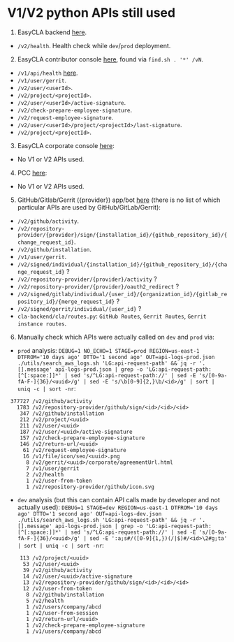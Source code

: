 # V1/V2 python APIs still used

1. EasyCLA backend [here](https://github.com/linuxfoundation/easycla/blob/main/.github/workflows/deploy-prod.yml#L127).
- `/v2/health`. Health check while `dev`/`prod` deployment.


2. EasyCLA contributor console [here](https://github.com/communitybridge/easycla-contributor-console/blob/main/src/app/core/services/cla-contributor.service.ts), found via `` find.sh . '*' /vN ``.
- `/v1/api/health` [here](https://github.com/communitybridge/easycla-contributor-console/blob/main/test/functional/cypress/integration/api-tests/health-check.spec.ts#L4).
- `/v1/user/gerrit`.
- `/v2/user/<userId>`.
- `/v2/project/<projectId>`.
- `/v2/user/<userId>/active-signature`.
- `/v2/check-prepare-employee-signature`.
- `/v2/request-employee-signature`.
- `/v2/user/<userId>/project/<projectId>/last-signature`.
- `/v2/project/<projectId>`.


3. EasyCLA corporate console [here](https://github.com/LF-Engineering/lfx-corp-cla-console/blob/main/backend/src/data/cla-api.ts):
- No V1 or V2 APIs used.


4. PCC [here](https://github.com/linuxfoundation/lfx-pcc/blob/main/apps/v1-backend/src/modules/cla-services/model/index.ts):
- No V1 or V2 APIs used.


5. GitHub/Gitlab/Gerrit ({provider}) app/bot [here]() (there is no list of which particular APIs are used by GitHub/GitLab/Gerrit):
- `/v2/github/activity`.
- `/v2/repository-provider/{provider}/sign/{installation_id}/{github_repository_id}/{change_request_id}`.
- `/v2/github/installation`.
- `/v1/user/gerrit`.
- `/v2/signed/individual/{installation_id}/{github_repository_id}/{change_request_id}` ?
- `/v2/repository-provider/{provider}/activity` ?
- `/v2/repository-provider/{provider}/oauth2_redirect` ?
- `/v2/signed/gitlab/individual/{user_id}/{organization_id}/{gitlab_repository_id}/{merge_request_id}` ?
- `/v2/signed/gerrit/individual/{user_id}` ?
- `cla-backend/cla/routes.py`: `GitHub Routes`, `Gerrit Routes`, `Gerrit instance routes`.


6. Manually check which APIs were actually called on `dev` and `prod` via:

- `prod` analysis: `` DEBUG=1 NO_ECHO=1 STAGE=prod REGION=us-east-1 DTFROM='10 days ago' DTTO='1 second ago' OUT=api-logs-prod.json ./utils/search_aws_logs.sh 'LG:api-request-path' && jq -r '.[].message' api-logs-prod.json | grep -o 'LG:api-request-path:[^[:space:]]*' | sed 's/^LG:api-request-path://' | sed -E 's/[0-9a-fA-F-]{36}/<uuid>/g' | sed -E 's/\b[0-9]{2,}\b/<id>/g' | sort | uniq -c | sort -nr ``:
```
 377727 /v2/github/activity
   1783 /v2/repository-provider/github/sign/<id>/<id>/<id>
    347 /v2/github/installation
    212 /v2/project/<uuid>
    211 /v2/user/<uuid>
    187 /v2/user/<uuid>/active-signature
    157 /v2/check-prepare-employee-signature
    146 /v2/return-url/<uuid>
     61 /v2/request-employee-signature
     16 /v1/file/icon/seo/<uuid>.png
      8 /v2/gerrit/<uuid>/corporate/agreementUrl.html
      7 /v1/user/gerrit
      2 /v2/health
      1 /v2/user-from-token
      1 /v2/repository-provider/github/icon.svg
```

- `dev` analysis (but this can contain API calls made by developer and not actually used): `` DEBUG=1 STAGE=dev REGION=us-east-1 DTFROM='10 days ago' DTTO='1 second ago' OUT=api-logs-dev.json ./utils/search_aws_logs.sh 'LG:api-request-path' && jq -r '.[].message' api-logs-prod.json | grep -o 'LG:api-request-path:[^[:space:]]*' | sed 's/^LG:api-request-path://' | sed -E 's/[0-9a-fA-F-]{36}/<uuid>/g' | sed -E ':a;s#/([0-9]{1,})(/|$)#/<id>\2#g;ta' | sort | uniq -c | sort -nr ``:
```
    113 /v2/project/<uuid>
     53 /v2/user/<uuid>
     39 /v2/github/activity
     14 /v2/user/<uuid>/active-signature
     13 /v2/repository-provider/github/sign/<id>/<id>/<id>
     12 /v2/user-from-token
      8 /v2/github/installation
      5 /v2/health
      1 /v2/users/company/abcd
      1 /v2/user-from-session
      1 /v2/return-url/<uuid>
      1 /v2/check-prepare-employee-signature
      1 /v1/users/company/abcd
```



